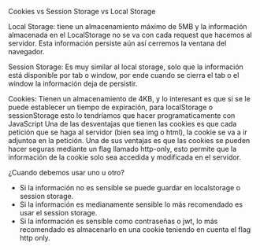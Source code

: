 Cookies vs Session Storage vs Local Storage

Local Storage: tiene un almacenamiento máximo de 5MB y la información almacenada en el LocalStorage no se va con cada request que hacemos al servidor.
Esta información persiste aún así cerremos la ventana del navegador.

Session Storage: Es muy similar al local storage, solo que la información está disponible por tab o window, por ende cuando se cierra el tab o el window la información deja de persistir.

Cookies: Tienen un almacenamiento de 4KB, y lo interesant es que si se le puede establecer un tiempo de expiración, para localStorage o sessionStorage esto lo tendríamos que hacer programaticamente con JavaScript
Una de las desventajas que tienen las cookies es que cada petición que se haga al servidor (bien sea img o html), la cookie se va a ir adjuntoa en la petición.
Una de sus ventajas es que las cookies se pueden hacer seguras mediante un flag llamado http-only, esto permite que la información de la cookie solo sea accedida y modificada en el servidor.

¿Cuando debemos usar uno u otro?
- Si la información no es sensible se puede guardar en localstorage o session storage.
- Si la información es medianamente sensible lo más recomendado es usar el session storage.
- Si la información es sensible como contraseñas o jwt, lo más recomendado es almacenarlo en una cookie teniendo en cuenta el flag http only.

